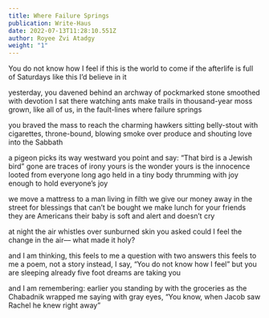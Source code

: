 ```yaml
---
title: Where Failure Springs
publication: Write-Haus
date: 2022-07-13T11:28:10.551Z
author: Royee Zvi Atadgy
weight: "1"
---
```

You do not know how I feel
if this is the world to come
if the afterlife is full of Saturdays like this
I’d believe in it

yesterday, you davened
behind an archway
of pockmarked stone
smoothed with devotion
I sat there watching ants make trails in thousand-year moss
grown, like all of us, in the fault-lines
where failure springs

you braved the mass to reach
the charming hawkers
sitting belly-stout with cigarettes,
throne-bound,
blowing smoke over produce and shouting
love into the Sabbath

a pigeon picks its way westward
you point and say: “That bird is a Jewish bird”
gone are traces of irony
yours is the wonder 
yours is the innocence
looted from everyone long ago
held in a tiny body thrumming 
with joy enough 
to hold everyone’s joy

we move a mattress to a man living in filth
we give our money away in the street for blessings that can’t be bought
we make lunch for your friends
they are Americans
their baby is soft and alert and doesn’t cry

at night the air whistles
over sunburned skin 
you asked could I feel the
change in the air––
what made it holy?

and I am thinking, 
this feels to me a question with two answers
this feels to me a poem, not a story
instead, I say, “You do not know how I feel”
but you are sleeping already
five foot 
dreams are taking you

and I am remembering: earlier
you standing by with the groceries
as the Chabadnik wrapped me
saying with gray eyes, “You know,
when Jacob saw Rachel he knew right away”
